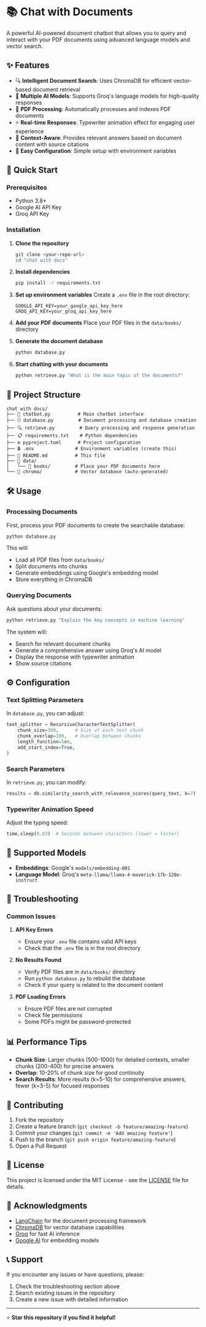 # 📚 Chat with Documents

A powerful AI-powered document chatbot that allows you to query and interact with your PDF documents using advanced language models and vector search.

## ✨ Features

- 🔍 **Intelligent Document Search**: Uses ChromaDB for efficient vector-based document retrieval
- 🤖 **Multiple AI Models**: Supports Groq's language models for high-quality responses
- 📄 **PDF Processing**: Automatically processes and indexes PDF documents
- ⚡ **Real-time Responses**: Typewriter animation effect for engaging user experience
- 🎯 **Context-Aware**: Provides relevant answers based on document content with source citations
- 🔧 **Easy Configuration**: Simple setup with environment variables

## 🚀 Quick Start

### Prerequisites

- Python 3.8+
- Google AI API Key
- Groq API Key

### Installation

1. **Clone the repository**
   ```bash
   git clone <your-repo-url>
   cd "chat with docs"
   ```

2. **Install dependencies**
   ```bash
   pip install -r requirements.txt
   ```

3. **Set up environment variables**
   Create a `.env` file in the root directory:
   ```env
   GOOGLE_API_KEY=your_google_api_key_here
   GROQ_API_KEY=your_groq_api_key_here
   ```

4. **Add your PDF documents**
   Place your PDF files in the `data/books/` directory

5. **Generate the document database**
   ```bash
   python database.py
   ```

6. **Start chatting with your documents**
   ```bash
   python retrieve.py "What is the main topic of the documents?"
   ```

## 📁 Project Structure

```
chat with docs/
├── 📄 chatbot.py          # Main chatbot interface
├── 🗄️ database.py         # Document processing and database creation
├── 🔍 retrieve.py         # Query processing and response generation
├── 📋 requirements.txt    # Python dependencies
├── ⚙️ pyproject.toml      # Project configuration
├── 🔒 .env               # Environment variables (create this)
├── 📖 README.md          # This file
├── 📁 data/
│   └── 📁 books/         # Place your PDF documents here
└── 📁 chroma/            # Vector database (auto-generated)
```

## 🛠️ Usage

### Processing Documents

First, process your PDF documents to create the searchable database:

```bash
python database.py
```

This will:
- Load all PDF files from `data/books/`
- Split documents into chunks
- Generate embeddings using Google's embedding model
- Store everything in ChromaDB

### Querying Documents

Ask questions about your documents:

```bash
python retrieve.py "Explain the key concepts in machine learning"
```

The system will:
- Search for relevant document chunks
- Generate a comprehensive answer using Groq's AI model
- Display the response with typewriter animation
- Show source citations

## ⚙️ Configuration

### Text Splitting Parameters

In `database.py`, you can adjust:

```python
text_splitter = RecursiveCharacterTextSplitter(
    chunk_size=300,      # Size of each text chunk
    chunk_overlap=100,   # Overlap between chunks
    length_function=len,
    add_start_index=True,
)
```

### Search Parameters

In `retrieve.py`, you can modify:

```python
results = db.similarity_search_with_relevance_scores(query_text, k=7)  # Number of results
```

### Typewriter Animation Speed

Adjust the typing speed:

```python
time.sleep(0.03)  # Seconds between characters (lower = faster)
```

## 🤖 Supported Models

- **Embeddings**: Google's `models/embedding-001`
- **Language Model**: Groq's `meta-llama/llama-4-maverick-17b-128e-instruct`

## 🔧 Troubleshooting

### Common Issues

1. **API Key Errors**
   - Ensure your `.env` file contains valid API keys
   - Check that the `.env` file is in the root directory

2. **No Results Found**
   - Verify PDF files are in `data/books/` directory
   - Run `python database.py` to rebuild the database
   - Check if your query is related to the document content

3. **PDF Loading Errors**
   - Ensure PDF files are not corrupted
   - Check file permissions
   - Some PDFs might be password-protected

## 📊 Performance Tips

- **Chunk Size**: Larger chunks (500-1000) for detailed contexts, smaller chunks (200-400) for precise answers
- **Overlap**: 10-20% of chunk size for good continuity
- **Search Results**: More results (k=5-10) for comprehensive answers, fewer (k=3-5) for focused responses

## 🤝 Contributing

1. Fork the repository
2. Create a feature branch (`git checkout -b feature/amazing-feature`)
3. Commit your changes (`git commit -m 'Add amazing feature'`)
4. Push to the branch (`git push origin feature/amazing-feature`)
5. Open a Pull Request

## 📄 License

This project is licensed under the MIT License - see the [LICENSE](LICENSE) file for details.

## 🙏 Acknowledgments

- [LangChain](https://langchain.com/) for the document processing framework
- [ChromaDB](https://www.trychroma.com/) for vector database capabilities
- [Groq](https://groq.com/) for fast AI inference
- [Google AI](https://ai.google/) for embedding models

## 📞 Support

If you encounter any issues or have questions, please:
1. Check the troubleshooting section above
2. Search existing issues in the repository
3. Create a new issue with detailed information

---

⭐ **Star this repository if you find it helpful!**